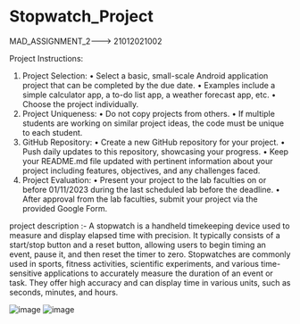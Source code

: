 # Stopwatch_Project
MAD_ASSIGNMENT_2---> 21012021002

Project Instructions:
1. Project Selection:
• Select a basic, small-scale Android application project that can be completed by the due date.
• Examples include a simple calculator app, a to-do list app, a weather forecast app, etc.
• Choose the project individually.
2. Project Uniqueness:
• Do not copy projects from others.
• If multiple students are working on similar project ideas, the code must be unique to each student.
3. GitHub Repository:
• Create a new GitHub repository for your project.
• Push daily updates to this repository, showcasing your progress.
• Keep your README.md file updated with pertinent information about your project including
features, objectives, and any challenges faced.
4. Project Evaluation:
• Present your project to the lab faculties on or before 01/11/2023 during the last scheduled lab before
the deadline.
• After approval from the lab faculties, submit your project via the provided Google Form.


project description :- A stopwatch is a handheld timekeeping device used to measure and display elapsed time with precision. It typically consists of a start/stop button and a reset button, allowing users to begin timing an event, pause it, and then reset the timer to zero. Stopwatches are commonly used in sports, fitness activities, scientific experiments, and various time-sensitive applications to accurately measure the duration of an event or task. They offer high accuracy and can display time in various units, such as seconds, minutes, and hours.

![image](https://github.com/Agherasmit12/Stopwatch_Project/assets/98636140/82c2028e-d969-4e2c-b4b9-ac5fc9bd0045)
![image](https://github.com/Agherasmit12/Stopwatch_Project/assets/98636140/0f714f28-958a-4012-96a1-3f268a2e85c4)

